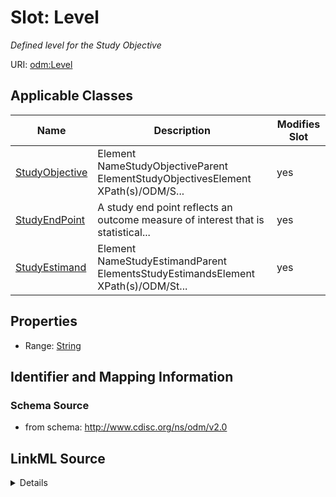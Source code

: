 # Slot: Level


_Defined level for the Study Objective_



URI: [odm:Level](http://www.cdisc.org/ns/odm/v2.0/Level)



<!-- no inheritance hierarchy -->




## Applicable Classes

| Name | Description | Modifies Slot |
| --- | --- | --- |
[StudyObjective](StudyObjective.md) | Element NameStudyObjectiveParent ElementStudyObjectivesElement XPath(s)/ODM/S... |  yes  |
[StudyEndPoint](StudyEndPoint.md) | A study end point reflects an outcome measure of interest that is statistical... |  yes  |
[StudyEstimand](StudyEstimand.md) | Element NameStudyEstimandParent ElementsStudyEstimandsElement XPath(s)/ODM/St... |  yes  |







## Properties

* Range: [String](String.md)





## Identifier and Mapping Information







### Schema Source


* from schema: http://www.cdisc.org/ns/odm/v2.0




## LinkML Source

<details>
```yaml
name: Level
description: Defined level for the Study Objective
from_schema: http://www.cdisc.org/ns/odm/v2.0
rank: 1000
alias: Level
domain_of:
- StudyObjective
- StudyEndPoint
- StudyEstimand
range: string
any_of:
- range: StudyObjectiveLevel
- range: StudyEstimandLevel

```
</details>